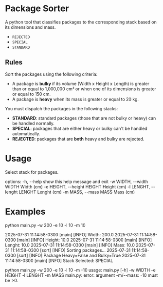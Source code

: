 # Package Sorter

A python tool that classifies packages to the corresponding stack based on its dimensions and mass.

- `REJECTED`
- `SPECIAL`
- `STANDARD`

##  Rules

Sort the packages using the following criteria:

- A package is **bulky** if its volume (Width x Height x Length) is greater than or equal to 1,000,000 cm³ or when one of its dimensions is greater or equal to 150 cm.
- A package is **heavy** when its mass is greater or equal to 20 kg.

You must dispatch the packages in the following stacks:

- **STANDARD**: standard packages (those that are not bulky or heavy) can be handled normally.
- **SPECIAL**: packages that are either heavy or bulky can't be handled automatically.
- **REJECTED**: packages that are **both** heavy and bulky are rejected.

# Usage

Select stack for packages.

options:
  -h, --help            show this help message and exit
  -w WIDTH, --width WIDTH
                        Width (cm)
  -e HEIGHT, --height HEIGHT
                        Height (cm)
  -l LENGHT, --lenght LENGHT
                        Lenght (cm)
  -m MASS, --mass MASS  Mass (cm)

# Examples

python main.py -w 200 -e 10 -l 10 -m 10

2025-07-31 11:14:58-0300        [main]  [INFO]  Width:             200.0
2025-07-31 11:14:58-0300        [main]  [INFO]  Height:            10.0
2025-07-31 11:14:58-0300        [main]  [INFO]  Lenght:            10.0
2025-07-31 11:14:58-0300        [main]  [INFO]  Mass:              10.0
2025-07-31 11:14:58-0300        [sort]  [INFO]  Sorting packages...
2025-07-31 11:14:58-0300        [sort]  [INFO]  Package Heavy=False and Bulky=True
2025-07-31 11:14:58-0300        [main]  [INFO]  Stack Selected: SPECIAL


python main.py -w 200 -e 10 -l 10 -m -10
usage: main.py [-h] -w WIDTH -e HEIGHT -l LENGHT -m MASS
main.py: error: argument -m/--mass: -10 must be >0.